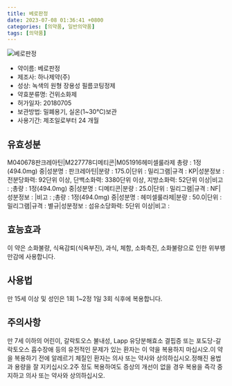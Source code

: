 ```yaml
---
title: 베로판정
date: 2023-07-08 01:36:41 +0800
categories: [의약품, 일반의약품]
tags: [의약품]
---
```

![베로판정](https://nedrug.mfds.go.kr/pbp/cmn/itemImageDownload/153943915618600031)

- 약이름: 베로판정
- 제조사: 하나제약(주)
- 성상: 녹색의 원형 장용성 필름코팅정제
- 약효분류명: 건위소화제
- 허가일자: 20180705
- 보관방법: 밀폐용기, 실온(1~30℃)보관
- 사용기간: 제조일로부터 24 개월
## 유효성분
M040678판크레아틴|M227778디메티콘|M051916헤미셀룰라제
총량 : 1정(494.0mg) 중|성분명 : 판크레아틴|분량 : 175.0|단위 : 밀리그램|규격 : KP|성분정보 : 전분당화력: 92단위 이상, 단백소화력: 3380단위 이상, 지방소화력: 52단위 이상|비고 : ;총량 : 1정(494.0mg) 중|성분명 : 디메티콘|분량 : 25.0|단위 : 밀리그램|규격 : NF|성분정보 : |비고 : ;총량 : 1정(494.0mg) 중|성분명 : 헤미셀룰라제|분량 : 50.0|단위 : 밀리그램|규격 : 별규|성분정보 : 섬유소당화력: 5단위 이상|비고 :
## 효능효과
이 약은 소화불량, 식욕감퇴(식욕부진), 과식, 체함, 소화촉진, 소화불량으로 인한 위부팽만감에 사용합니다.
## 사용법
만 15세 이상 및 성인은 1회 1~2정 1일 3회 식후에 복용합니다.
## 주의사항
만 7세 이하의 어린이, 갈락토오스 불내성, Lapp 유당분해효소 결핍증 또는 포도당-갈락토오스 흡수장애 등의 유전적인 문제가 있는 환자는 이 약을 복용하지 마십시오.이 약을 복용하기 전에 알레르기 체질인 환자는 의사 또는 약사와 상의하십시오.정해진 용법과 용량을 잘 지키십시오.2주 정도 복용하여도 증상의 개선이 없을 경우 복용을 즉각 중지하고 의사 또는 약사와 상의하십시오.
